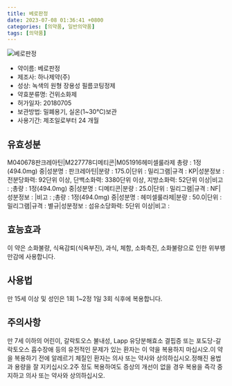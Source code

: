 ```yaml
---
title: 베로판정
date: 2023-07-08 01:36:41 +0800
categories: [의약품, 일반의약품]
tags: [의약품]
---
```

![베로판정](https://nedrug.mfds.go.kr/pbp/cmn/itemImageDownload/153943915618600031)

- 약이름: 베로판정
- 제조사: 하나제약(주)
- 성상: 녹색의 원형 장용성 필름코팅정제
- 약효분류명: 건위소화제
- 허가일자: 20180705
- 보관방법: 밀폐용기, 실온(1~30℃)보관
- 사용기간: 제조일로부터 24 개월
## 유효성분
M040678판크레아틴|M227778디메티콘|M051916헤미셀룰라제
총량 : 1정(494.0mg) 중|성분명 : 판크레아틴|분량 : 175.0|단위 : 밀리그램|규격 : KP|성분정보 : 전분당화력: 92단위 이상, 단백소화력: 3380단위 이상, 지방소화력: 52단위 이상|비고 : ;총량 : 1정(494.0mg) 중|성분명 : 디메티콘|분량 : 25.0|단위 : 밀리그램|규격 : NF|성분정보 : |비고 : ;총량 : 1정(494.0mg) 중|성분명 : 헤미셀룰라제|분량 : 50.0|단위 : 밀리그램|규격 : 별규|성분정보 : 섬유소당화력: 5단위 이상|비고 :
## 효능효과
이 약은 소화불량, 식욕감퇴(식욕부진), 과식, 체함, 소화촉진, 소화불량으로 인한 위부팽만감에 사용합니다.
## 사용법
만 15세 이상 및 성인은 1회 1~2정 1일 3회 식후에 복용합니다.
## 주의사항
만 7세 이하의 어린이, 갈락토오스 불내성, Lapp 유당분해효소 결핍증 또는 포도당-갈락토오스 흡수장애 등의 유전적인 문제가 있는 환자는 이 약을 복용하지 마십시오.이 약을 복용하기 전에 알레르기 체질인 환자는 의사 또는 약사와 상의하십시오.정해진 용법과 용량을 잘 지키십시오.2주 정도 복용하여도 증상의 개선이 없을 경우 복용을 즉각 중지하고 의사 또는 약사와 상의하십시오.
